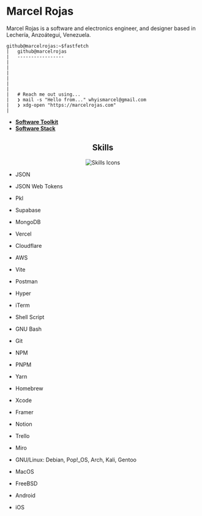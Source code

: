 <h1>Marcel Rojas</h1>
Marcel Rojas is a software and electronics engineer, and designer based in Lechería, Anzoátegui, Venezuela.

```
github@marcelrojas:~$fastfetch
|   github@marcelrojas
|   -----------------
|
|   
|
|
|   
|
|   # Reach me out using... 
|   ❯ mail -s "Hello from..." whyismarcel@gmail.com
|   ❯ xdg-open "https://marcelrojas.com"
|
```

<ul>
  <li>
    <a href=""><strong>Software Toolkit</strong></a>
  </li>
  <li>
    <a href=""><strong>Software Stack</strong></a>
  </li>
</ul>

<h2 align="center">Skills</h2>
<p align="center">
  <img src="https://skillicons.dev/icons?i=c,cpp,cs,rust,androidstudio,mysql,firebase,python,ts,js,css,html,dotnet,go,godot,vscode,visualstudio,flutter,angular,arduino,astro,blender,figma,kotlin,laravel,lua,md,neovim,p5js,postgres,pycharm,py,react,remix,svelte,nextjs,nuxtjs,regex,raspberrypi,ruby,supabase,svg,tailwind,threejs,unity,unreal,webflow,xd" alt="Skills Icons" />
</p>

- JSON
- JSON Web Tokens
- Pkl

- Supabase
- MongoDB


- Vercel
- Cloudflare
- AWS

- Vite
- Postman


- Hyper
- iTerm
- Shell Script
- GNU Bash

- Git
- NPM
- PNPM
- Yarn
- Homebrew

- Xcode
- Framer
- Notion
- Trello
- Miro

- GNU/Linux: Debian, Pop!_OS, Arch, Kali, Gentoo
- MacOS
- FreeBSD
- Android
- iOS
